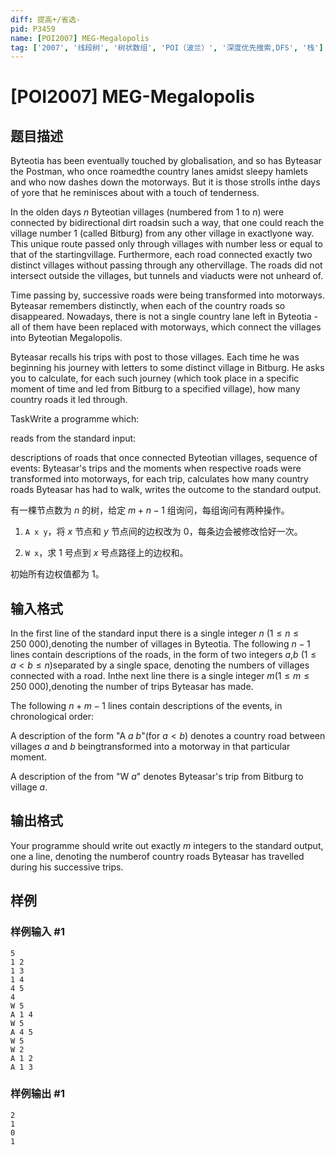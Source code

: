 ```yaml
---
diff: 提高+/省选-
pid: P3459
name: [POI2007] MEG-Megalopolis
tag: ['2007', '线段树', '树状数组', 'POI（波兰）', '深度优先搜索,DFS', '栈']
---
```

# [POI2007] MEG-Megalopolis
## 题目描述

Byteotia has been eventually touched by globalisation, and so has Byteasar the Postman, who once roamedthe country lanes amidst sleepy hamlets and who now dashes down the motorways. But it is those strolls inthe days of yore that he reminisces about with a touch of tenderness.

In the olden days $n$ Byteotian villages (numbered from $1$ to $n$) were connected by bidirectional dirt roadsin such a way, that one could reach the village number $1$ (called Bitburg) from any other village in exactlyone way. This unique route passed only through villages with number less or equal to that of the startingvillage. Furthermore, each road connected exactly two distinct villages without passing through any othervillage. The roads did not intersect outside the villages, but tunnels and viaducts were not unheard of.

Time passing by, successive roads were being transformed into motorways. Byteasar remembers distinctly,  when each of the country roads so disappeared. Nowadays, there is not a single country lane left  in Byteotia - all of them have been replaced with motorways, which connect the villages into Byteotian  Megalopolis.

Byteasar recalls his trips with post to those villages. Each time he was beginning his journey with letters  to some distinct village in Bitburg. He asks you to calculate, for each such journey (which took place in a      specific moment of time and led from Bitburg to a specified village), how many country roads it led through.

TaskWrite a programme which:

reads from the standard input:

descriptions of roads that once connected Byteotian villages,    sequence of events: Byteasar's trips and the moments when respective roads were transformed    into motorways,            for each trip, calculates how many country roads Byteasar has had to walk,        writes the outcome to the standard output.


有一棵节点数为 $n$ 的树，给定 $m + n - 1$ 组询问，每组询问有两种操作。

1. `A x y`，将 $x$ 节点和 $y$ 节点间的边权改为 $0$，每条边会被修改恰好一次。

2. `W x`，求 $1$ 号点到 $x$ 号点路径上的边权和。

初始所有边权值都为 $1$。
## 输入格式

In the first line of the standard input there is a single integer $n$ ($1\le n\le 250\ 000$),denoting the number of villages in Byteotia. The following $n-1$ lines contain descriptions of the roads, in the form of two integers $a$,$b$ ($1\le a<b\le n$)separated by a single space, denoting the numbers of villages connected with a road. Inthe next line there is a single integer $m$($1\le m\le 250\ 000$),denoting the number of trips Byteasar has made.

The following $n+m-1$ lines contain descriptions of the events, in chronological order:

A description of the form "A $a$ $b$"(for $a<b$) denotes a country road between villages $a$ and $b$ beingtransformed into a motorway in that particular moment.

A description of the from "W $a$" denotes Byteasar's trip from Bitburg to village $a$.

## 输出格式

Your programme should write out exactly $m$ integers to the standard output, one a line, denoting the numberof country roads Byteasar has travelled during his successive trips.

## 样例

### 样例输入 #1
```
5
1 2
1 3
1 4
4 5
4
W 5
A 1 4
W 5
A 4 5
W 5
W 2
A 1 2
A 1 3
```
### 样例输出 #1
```
2
1
0
1
```

